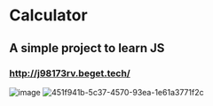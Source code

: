 # Calculator
## A simple project to learn JS
### http://j98173rv.beget.tech/
![image](https://user-images.githubusercontent.com/78851169/217688879-dcdebe06-700e-45a7-8487-bbf85333c973.png)
![451f941b-5c37-4570-93ea-1e61a3771f2c](https://user-images.githubusercontent.com/78851169/220977471-9fff50a8-ec58-48d5-92df-9a8003d7e301.jpg)
